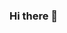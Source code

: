 ### Hi there 👋

<!--
**Rickkun11/Rickkun11** is a ✨ _special_ ✨ repository because its `README.md` (this file) appears on your GitHub profile.
![Rickkun11's GitHub stats](https://github-readme-stats.vercel.app/api?username=Rickkun11&show_icons=true&theme=radical)
Here are some ideas to get you started:

- 🔭 I’m currently working on ...
- 🌱 I’m currently learning ...
- 👯 I’m looking to collaborate on ...
- 🤔 I’m looking for help with ...
- 💬 Ask me about ...
- 📫 How to reach me: ...
- 😄 Pronouns: ...
- ⚡ Fun fact: ...
-->
